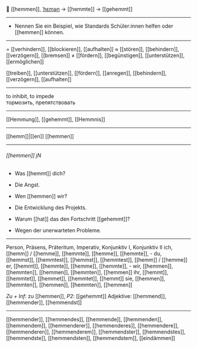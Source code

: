 
🛑 [[hemmen]], [ˈhɛmən](https://youglish.com/pronounce/hemmen/german) → [[hemmte]] → [[gehemmt]]

---
- Nennen Sie ein Beispiel, wie Standards Schüler:innen helfen oder [[hemmen]] können.

---
= [[verhindern]], [[blockieren]], [[aufhalten]]
≈ [[stören]], [[behindern]], [[verzögern]], [[bremsen]]
≠ [[fördern]], [[begünstigen]], [[unterstützen]], [[ermöglichen]]

[[treiben]], [[unterstützen]], [[fördern]], [[anregen]], [[behindern]], [[verzögern]], [[aufhalten]]


---
to inhibit, to impede  
тормозить, препятствовать

---
[[Hemmung]], [[gehemmt]], [[Hemmnis]]

---
[[hemm]]|[[en]]
[[hemmen]]


---
###### [[hemmen]] jN
- Was [[hemmt]] dich?
- Die Angst.

- Wen [[hemmen]] wir?
- Die Entwicklung des Projekts.

- Warum [[hat]] das den Fortschritt [[gehemmt]]?
- Wegen der unerwarteten Probleme.

---
Person, Präsens, Präteritum, Imperativ, Konjunktiv I, Konjunktiv II
ich, [[hemm]] / [[hemme]], [[hemmte]], [[hemme]], [[hemmte]], -
du, [[hemmst]], [[hemmtest]], [[hemmst]], [[hemmtest]], [[hemm]] / [[hemme]]
er, [[hemmt]], [[hemmte]], [[hemme]], [[hemmte]], -
wir, [[hemmen]], [[hemmten]], [[hemmen]], [[hemmten]], [[hemmen]]
ihr, [[hemmt]], [[hemmtet]], [[hemmet]], [[hemmtet]], [[hemmt]]
sie, [[hemmen]], [[hemmten]], [[hemmen]], [[hemmten]], [[hemmen]]

*Zu + Inf*: zu [[hemmen]], *P2*: [[gehemmt]]
Adjektive: [[hemmend]], [[hemmender]], [[hemmendst]]

---
[[hemmender]], [[hemmendes]], [[hemmende]], [[hemmenden]], [[hemmendem]], [[hemmenderer]], [[hemmenderes]], [[hemmendere]], [[hemmenderen]], [[hemmenderem]], [[hemmendster]], [[hemmendstes]], [[hemmendste]], [[hemmendsten]], [[hemmendstem]], [[eindämmen]]